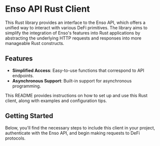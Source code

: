 # Enso API Rust Client

This Rust library provides an interface to the Enso API, which offers a unified way to interact with various DeFi primitives. The library aims to simplify the integration of Enso's features into Rust applications by abstracting the underlying HTTP requests and responses into more manageable Rust constructs.

## Features

- **Simplified Access**: Easy-to-use functions that correspond to API endpoints.
- **Asynchronous Support**: Built-in support for asynchronous programming.

This README provides instructions on how to set up and use this Rust client, along with examples and configuration tips.

## Getting Started

Below, you'll find the necessary steps to include this client in your project, authenticate with the Enso API, and begin making requests to DeFi protocols.
